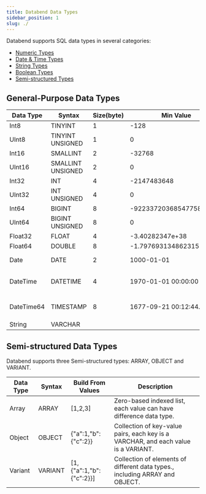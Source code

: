 ```yaml
---
title: Databend Data Types
sidebar_position: 1
slug: ./
---
```


Databend supports SQL data types in several categories:
* [Numeric Types](10-data-type-numeric-types.md)
* [Date & Time Types](20-data-type-time-date-types.md)
* [String Types](30-data-type-string-types.md)
* [Boolean Types](00-data-type-logical-types.md)
* [Semi-structured Types](40-data-type-semi-structured-types.md)

## General-Purpose Data Types

| Data Type | Syntax               | Size(byte)      | Min Value              | Max Value   | Format |
| ----------|----------------------| --------- | ---------------------- | ----------- | -------|
| Int8      | TINYINT              | 1 |  -128                  |  127 |
| UInt8     | TINYINT UNSIGNED     | 1 |  0                     |  255 |
| Int16     | SMALLINT             | 2 |  -32768                |  32767 |
| UInt16    | SMALLINT UNSIGNED    | 2 |  0                     |  65535 |
| Int32     | INT                  | 4 |  -2147483648           |  2147483647 |
| UInt32    | INT UNSIGNED         | 4 |  0                     |  4294967295 |
| Int64     | BIGINT               | 8 |  -9223372036854775808  |  9223372036854775807 |
| UInt64    | BIGINT UNSIGNED      | 8 |  0                     |  18446744073709551615 |
| Float32    |  FLOAT    | 4 |  -3.40282347e+38          | 3.40282347e+38 |
| Float64    |  DOUBLE   | 8 |  -1.7976931348623157E+308 | 1.7976931348623157E+308 |
| Date        |  DATE      | 2 |  1000-01-01            | 9999-12-31                    | YYYY-MM-DD             |
| DateTime    |  DATETIME  | 4 |  1970-01-01 00:00:00   | 2105-12-31 23:59:59           | YYYY-MM-DD hh:mm:ss    |
| DateTime64  |  TIMESTAMP | 8 |  1677-09-21 00:12:44.000 | 2262-04-11 23:47:16.854     | YYYY-MM-DD hh:mm:ss.ff |
| String           | VARCHAR | | | | | 

## Semi-structured Data Types

Databend supports three Semi-structured types: ARRAY, OBJECT and VARIANT.

| Data Type | Syntax  | Build From Values    | Description
| ----------|---------|----------------------|----------------
| Array     | ARRAY   | [1,2,3]              | Zero-based indexed list, each value can have difference data type.
| Object    | OBJECT  | {"a":1,"b":{"c":2}}  | Collection of key-value pairs, each key is a VARCHAR, and each value is a VARIANT.
| Variant   | VARIANT | [1,{"a":1,"b":{"c":2}}] | Collection of elements of different data types., including ARRAY and OBJECT.
